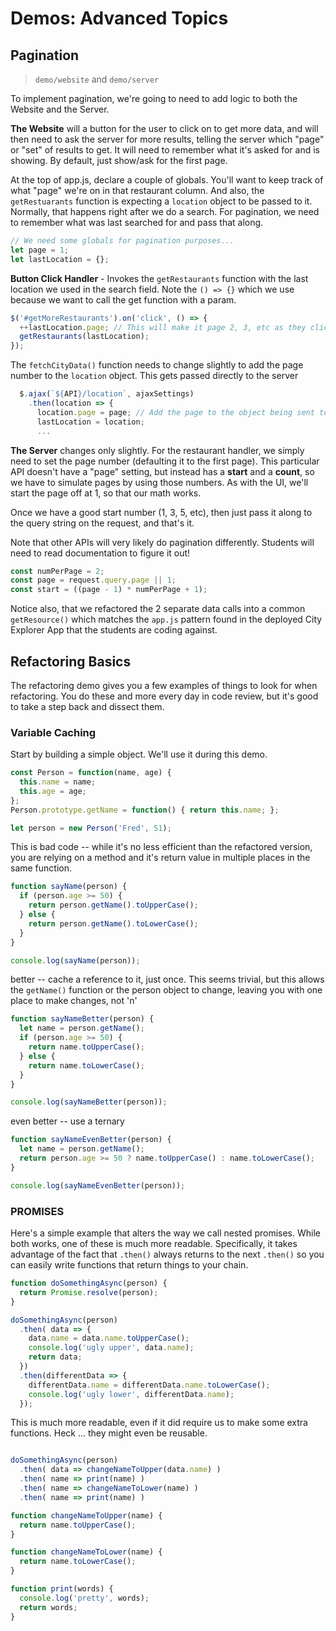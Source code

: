 # Demos: Advanced Topics

## Pagination

> `demo/website` and `demo/server`

To implement pagination, we're going to need to add logic to both the Website and the Server.

**The Website** will a button for the user to click on to get more data, and will then need to ask the server for more results, telling the server which "page" or "set" of results to get. It will need to remember what it's asked for and is showing. By default, just show/ask for the first page.

At the top of app.js, declare a couple of globals. You'll want to keep track of what "page" we're on in that restaurant column. And also, the `getRestuarants` function is expecting a `location` object to be passed to it. Normally, that happens right after we do a search. For pagination, we need to remember what was last searched for and pass that along.

```javascript
// We need some globals for pagination purposes...
let page = 1;
let lastLocation = {};
```

**Button Click Handler** - Invokes the `getRestaurants` function with the last location we used in the search field. Note the `() => {}` which we use because we want to call the get function with a param.

```javascript
$('#getMoreRestaurants').on('click', () => {
  ++lastLocation.page; // This will make it page 2, 3, etc as they click the button
  getRestaurants(lastLocation);
});
```

The `fetchCityData()` function needs to change slightly to add the page number to the `location` object. This gets passed directly to the server

```javascript
  $.ajax(`${API}/location`, ajaxSettings)
    .then(location => {
      location.page = page; // Add the page to the object being sent to the fetch methods
      lastLocation = location;
      ...
```

**The Server** changes only slightly. For the restaurant handler, we simply need to set the page number (defaulting it to the first page). This particular API doesn't have a "page" setting, but instead has a **start** and a **count**, so we have to simulate pages by using those numbers. As with the UI, we'll start the page off at 1, so that our math works.

Once we have a good start number (1, 3, 5, etc), then just pass it along to the query string on the request, and that's it.

Note that other APIs will very likely do pagination differently. Students will need to read documentation to figure it out!

```javascript
const numPerPage = 2;
const page = request.query.page || 1;
const start = ((page - 1) * numPerPage + 1);
```

Notice also, that we refactored the 2 separate data calls into a common `getResource()` which matches the `app.js` pattern found in the deployed City Explorer App that the students are coding against.

## Refactoring Basics

The refactoring demo gives you a few examples of things to look for when refactoring. You do these and more every day in code review, but it's good to take a step back and dissect them.

### Variable Caching

Start by building a simple object. We'll use it during this demo.

```javascript
const Person = function(name, age) {
  this.name = name;
  this.age = age;
};
Person.prototype.getName = function() { return this.name; };

let person = new Person('Fred', 51);
```

This is bad code -- while it's no less efficient than the refactored version, you are relying on a method and it's return value in multiple places in the same function.

```javascript
function sayName(person) {
  if (person.age >= 50) {
    return person.getName().toUpperCase();
  } else {
    return person.getName().toLowerCase();
  }
}

console.log(sayName(person));
```

better -- cache a reference to it, just once. This seems trivial, but this allows the `getName()` function or the person object to change, leaving you with one place to make changes, not 'n'

```javascript
function sayNameBetter(person) {
  let name = person.getName();
  if (person.age >= 50) {
    return name.toUpperCase();
  } else {
    return name.toLowerCase();
  }
}

console.log(sayNameBetter(person));
```

even better -- use a ternary

```javascript
function sayNameEvenBetter(person) {
  let name = person.getName();
  return person.age >= 50 ? name.toUpperCase() : name.toLowerCase();
}

console.log(sayNameEvenBetter(person));
```

### PROMISES

Here's a simple example that alters the way we call nested promises. While both works, one of these is much more readable. Specifically, it takes advantage of the fact that `.then()` always returns to the next `.then()` so you can easily write functions that return things to your chain.

```javascript
function doSomethingAsync(person) {
  return Promise.resolve(person);
}

doSomethingAsync(person)
  .then( data => {
    data.name = data.name.toUpperCase();
    console.log('ugly upper', data.name);
    return data;
  })
  .then(differentData => {
    differentData.name = differentData.name.toLowerCase();
    console.log('ugly lower', differentData.name);
  });
```

This is much more readable, even if it did require us to make some extra functions. Heck ... they might even be reusable.

```javascript

doSomethingAsync(person)
  .then( data => changeNameToUpper(data.name) )
  .then( name => print(name) )
  .then( name => changeNameToLower(name) )
  .then( name => print(name) )

function changeNameToUpper(name) {
  return name.toUpperCase();
}

function changeNameToLower(name) {
  return name.toLowerCase();
}

function print(words) {
  console.log('pretty', words);
  return words;
}
```
